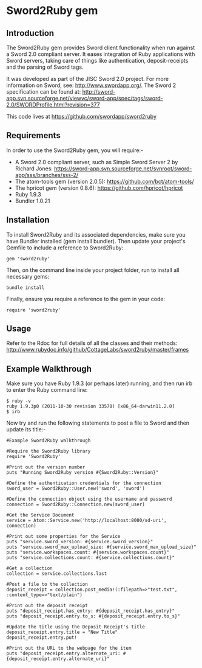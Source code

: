 Sword2Ruby gem
==================

Introduction
------------
The Sword2Ruby gem provides Sword client functionality when run against a Sword 2.0 compliant server.
It eases integration of Ruby applications with Sword servers, taking care of things like authentication,
deposit-receipts and the parsing of Sword tags.

It was developed as part of the JISC Sword 2.0 project. For more information on Sword, see:
http://www.swordapp.org/. The Sword 2 specification can be found at: 
http://sword-app.svn.sourceforge.net/viewvc/sword-app/spec/tags/sword-2.0/SWORDProfile.html?revision=377

This code lives at https://github.com/swordapp/sword2ruby


Requirements
------------
In order to use the Sword2Ruby gem, you will require:-

*	A Sword 2.0 compliant server, such as Simple Sword Server 2 by Richard Jones:
	https://sword-app.svn.sourceforge.net/svnroot/sword-app/sss/branches/sss-2/
*	The atom-tools gem (version 2.0.5): https://github.com/bct/atom-tools/
*	The hpricot gem (version 0.8.6): https://github.com/hpricot/hpricot
*	Ruby 1.9.3
*	Bundler 1.0.21

Installation
------------
To install Sword2Ruby and its associated dependencies, make sure you have Bundler installed (gem install bundler).
Then update your project's Gemfile to include a reference to Sword2Ruby:

	gem 'sword2ruby'
	
Then, on the command line inside your project folder, run to install all necessary gems:

	bundle install

Finally, ensure you require a reference to the gem in your code:

	require 'sword2ruby'


Usage
-----
Refer to the Rdoc for full details of all the classes and their methods:
http://www.rubydoc.info/github/CottageLabs/sword2ruby/master/frames


Example Walkthrough
-------------------
Make sure you have Ruby 1.9.3 (or perhaps later) running, and then run irb to enter the Ruby command line:

	$ ruby -v
	ruby 1.9.3p0 (2011-10-30 revision 33570) [x86_64-darwin11.2.0]
	$ irb

Now try and run the following statements to post a file to Sword and then update its title:-

	#Example Sword2Ruby walkthrough

	#Require the Sword2Ruby library
	require 'Sword2Ruby'

	#Print out the version number
	puts "Running Sword2Ruby version #{Sword2Ruby::Version}"

	#Define the authentication credentials for the connection
	sword_user = Sword2Ruby::User.new('sword', 'sword')

	#Define the connection object using the username and password
	connection = Sword2Ruby::Connection.new(sword_user)

	#Get the Service Document
	service = Atom::Service.new('http://localhost:8080/sd-uri', connection)

	#Print out some properties for the Service
	puts "service.sword_version: #{service.sword_version}"
	puts "service.sword_max_upload_size: #{service.sword_max_upload_size}"
	puts "service.workspaces.count: #{service.workspaces.count}"
	puts "service.collections.count: #{service.collections.count}"

	#Get a collection
	collection = service.collections.last

	#Post a file to the collection
	deposit_receipt = collection.post_media!(:filepath=>"test.txt", :content_type=>"text/plain")

	#Print out the deposit receipt
	puts "deposit_receipt.has_entry: #{deposit_receipt.has_entry}"
	puts "deposit_receipt.entry.to_s: #{deposit_receipt.entry.to_s}"

	#Update the title using the Deposit Receipt's title
	deposit_receipt.entry.title = "New Title"
	deposit_receipt.entry.put!

	#Print out the URL to the webpage for the item
	puts "deposit_receipt.entry.alternate_uri: #{deposit_receipt.entry.alternate_uri}"

